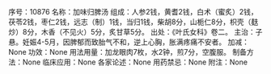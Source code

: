 序号：10876
名称：加味归脾汤
组成：人参2钱，黄耆2钱，白术（蜜炙）2钱，茯苓2钱，枣仁2钱，远志（制）1钱，当归1钱，柴胡8分，山栀仁8分，枳壳（麸炒）8分，木香（不见火）5分，炙甘草5分。
出处：《叶氏女科》卷二。
主治：子悬。妊娠4-5月，因脾郁而致胎气不和，逆上心胸，胀满疼痛不安者。
加减：None
功效：None
用法用量：加龙眼肉7枚，水2钟，煎7分，空腹服。
制备方法：None
临床应用：None
各家论述：None
用药禁忌：None
附注：None
